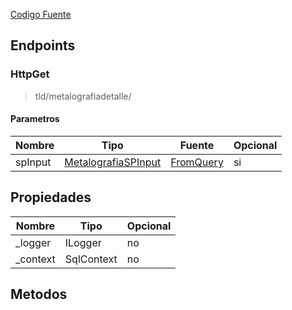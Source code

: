 
[Codigo Fuente](https://github.com/hugogzz93/anlab-backend/blob/cesar-experimentos/Controllers/MetalografiaDetalleController.cs)


## Endpoints

### HttpGet
> tld/metalografiadetalle/

#### Parametros
|Nombre|Tipo|Fuente|Opcional|
|---|---|---|---|
|spInput|[MetalografiaSPInput](/backend/DBAdapter/InputReference.md)|[FromQuery](https://docs.microsoft.com/en-us/dotnet/api/microsoft.aspnetcore.mvc.fromqueryattribute?view=aspnetcore-6.0)|si|


## Propiedades
|Nombre|Tipo|Opcional|
|---|---|---|
|_logger|ILogger|no|
|_context|SqlContext|no|

## Metodos

